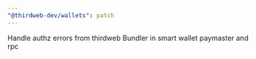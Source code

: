 ```yaml
---
"@thirdweb-dev/wallets": patch
---
```


Handle authz errors from thirdweb Bundler in smart wallet paymaster and rpc
